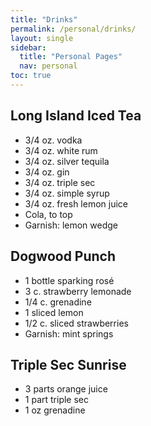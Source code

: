 ```yaml
---
title: "Drinks"
permalink: /personal/drinks/
layout: single
sidebar:
  title: "Personal Pages"
  nav: personal
toc: true
---
```


## Long Island Iced Tea
- 3/4 oz. vodka
- 3/4 oz. white rum
- 3/4 oz. silver tequila
- 3/4 oz. gin
- 3/4 oz. triple sec
- 3/4 oz. simple syrup
- 3/4 oz. fresh lemon juice
- Cola, to top
- Garnish: lemon wedge

## Dogwood Punch
- 1 bottle sparking rosé
- 3 c. strawberry lemonade
- 1/4 c. grenadine
- 1 sliced lemon
- 1/2 c. sliced strawberries
- Garnish: mint springs

## Triple Sec Sunrise
- 3 parts orange juice
- 1 part triple sec
- 1 oz grenadine

